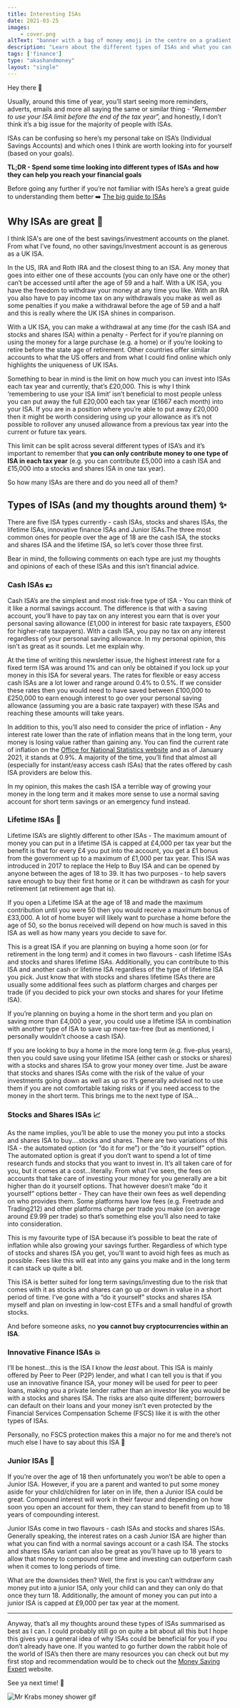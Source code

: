 ```yaml
---
title: Interesting ISAs
date: 2021-03-25
images: 
    - cover.png
altText: "banner with a bag of money emoji in the centre on a gradient green background"
description: "Learn about the different types of ISAs and what you can use each one for"
tags: ['finance']
type: "akashandmoney"
layout: "single"
---
```


Hey there 👋

Usually, around this time of year, you’ll start seeing more reminders, adverts, emails and more all saying the same or similar thing - “*Remember to use your ISA limit before the end of the tax year*”, and honestly, I don’t think it’s a big issue for the majority of people with ISAs. 

ISAs can be confusing so here’s my personal take on ISA’s (Individual Savings Accounts) and which ones I think are worth looking into for yourself (based on your goals).

**TL;DR - Spend some time looking into different types of ISAs and how they can help you reach your financial goals**

Before going any further if you’re not familiar with ISAs here’s a great guide to understanding them better ➡️ [The big guide to ISAs](https://monzo.com/blog/2018/11/14/isas-explained)

## Why ISAs are great 🙌

I think ISA's are one of the best savings/investment accounts on the planet. From what I’ve found, no other savings/investment account is as generous as a UK ISA.

In the US, IRA and Roth IRA and the closest thing to an ISA. Any money that goes into either one of these accounts (you can only have one or the other) can’t be accessed until after the age of 59 and a half. With a UK ISA, you have the freedom to withdraw your money at any time you like. With an IRA you also have to pay income tax on any withdrawals you make as well as some penalties if you make a withdrawal before the age of 59 and a half and this is really where the UK ISA shines in comparison. 

With a UK ISA, you can make a withdrawal at any time (for the cash ISA and stocks and shares ISA) within a penalty - Perfect for if you’re planning on using the money for a large purchase (e.g. a home) or if you’re looking to retire before the state age of retirement. Other countries offer similar accounts to what the US offers and from what I could find online which only highlights the uniqueness of UK ISAs.

Something to bear in mind is the limit on how much you can invest into ISAs each tax year and currently, that’s £20,000. This is why I think ‘remembering to use your ISA limit’ isn’t beneficial to most people unless you can put away the full £20,000 each tax year (£1667 each month) into your ISA. If you are in a position where you’re able to put away £20,000 then it might be worth considering using up your allowance as it’s not possible to rollover any unused allowance from a previous tax year into the current or future tax years.

This limit can be split across several different types of ISA’s and it’s important to remember that **you can only contribute money to one type of ISA in each tax year** (e.g. you can contribute £5,000 into a cash ISA and £15,000 into a stocks and shares ISA in one tax year).

So how many ISAs are there and do you need all of them? 

## Types of ISAs (and my thoughts around them) ✨

There are five ISA types currently - cash ISAs, stocks and shares ISAs, the lifetime ISAs, innovative finance ISAs and Junior ISAs.The three most common ones for people over the age of 18 are the cash ISA, the stocks and shares ISA and the lifetime ISA, so let’s cover those three first.

Bear in mind, the following comments on each type are just my thoughts and opinions of each of these ISAs and this isn’t financial advice. 

### Cash ISAs 💷

Cash ISA’s are the simplest and most risk-free type of ISA - You can think of it like a normal savings account. The difference is that with a saving account, you’ll have to pay tax on any interest you earn that is over your personal saving allowance (£1,000 in interest for basic rate taxpayers, £500 for higher-rate taxpayers). With a cash ISA, you pay no tax on any interest regardless of your personal saving allowance. In my personal opinion, this isn’t as great as it sounds. Let me explain why.

At the time of writing this newsletter issue, the highest interest rate for a fixed term ISA was around 1% and can only be obtained if you lock up your money in this ISA for several years. The rates for flexible or easy access cash ISAs are a lot lower and range around 0.4% to 0.5%. If we consider these rates then you would need to have saved between £100,000 to £250,000 to earn enough interest to go over your personal saving allowance (assuming you are a basic rate taxpayer) with these ISAs and reaching these amounts will take years. 

In addition to this, you’ll also need to consider the price of inflation - Any interest rate lower than the rate of inflation means that in the long term, your money is losing value rather than gaining any. You can find the current rate of inflation on the [Office for National Statistics website](https://www.ons.gov.uk/economy/inflationandpriceindices) and as of January 2021, it stands at 0.9%. A majority of the time, you’ll find that almost all (especially for instant/easy access cash ISAs) that the rates offered by cash ISA providers are below this.

In my opinion, this makes the cash ISA a terrible way of growing your money in the long term and it makes more sense to use a normal saving account for short term savings or an emergency fund instead. 

### Lifetime ISAs 🏡

Lifetime ISA’s are slightly different to other ISAs - The maximum amount of money you can put in a lifetime ISA is capped at £4,000 per tax year but the benefit is that for every £4 you put into the account, you get a £1 bonus from the government up to a maximum of £1,000 per tax year. This ISA was introduced in 2017 to replace the Help to Buy ISA and can be opened by anyone between the ages of 18 to 39. It has two purposes - to help savers save enough to buy their first home or it can be withdrawn as cash for your retirement (at retirement age that is). 

If you open a Lifetime ISA at the age of 18 and made the maximum contribution until you were 50 then you would receive a maximum bonus of £33,000. A lot of home buyer will likely want to purchase a home before the age of 50, so the bonus received will depend on how much is saved in this ISA as well as how many years you decide to save for. 

This is a great ISA if you are planning on buying a home soon (or for retirement in the long term) and it comes in two flavours - cash lifetime ISAs and stocks and shares lifetime ISAs. Additionally, you can contribute to this ISA and another cash or lifetime ISA regardless of the type of lifetime ISA you pick. Just know that with stocks and shares lifetime ISAs there are usually some additional fees such as platform charges and charges per trade (if you decided to pick your own stocks and shares for your lifetime ISA).

If you’re planning on buying a home in the short term and you plan on saving more than £4,000 a year, you could use a lifetime ISA in combination with another type of ISA to save up more tax-free (but as mentioned, I personally wouldn’t choose a cash ISA).

If you are looking to buy a home in the more long term (e.g. five-plus years), then you could save using your lifetime ISA (either cash or stocks or shares) with a stocks and shares ISA to grow your money over time. Just be aware that stocks and shares ISAs come with the risk of the value of your investments going down as well as up so it’s generally advised not to use them if you are not comfortable taking risks or if you need access to the money in the short term. This brings me to the next type of ISA...

### Stocks and Shares ISAs 📈

As the name implies, you’ll be able to use the money you put into a stocks and shares ISA to buy….stocks and shares. There are two variations of this ISA - the automated option (or “do it for me”) or the “do it yourself” option. The automated option is great if you don’t want to spend a lot of time research funds and stocks that you want to invest in. It’s all taken care of for you, but it comes at a cost...literally. From what I’ve seen, the fees on accounts that take care of investing your money for you generally are a bit higher than do it yourself options. That however doesn’t make “do it yourself” options better - They can have their own fees as well depending on who provides them. Some platforms have low fees (e.g. Freetrade and Trading212) and other platforms charge per trade you make (on average around £9.99 per trade) so that’s something else you’ll also need to take into consideration. 

This is my favourite type of ISA because it’s possible to beat the rate of inflation while also growing your savings further. Regardless of which type of stocks and shares ISA you get, you’ll want to avoid high fees as much as possible. Fees like this will eat into any gains you make and in the long term it can stack up quite a bit. 

This ISA is better suited for long term savings/investing due to the risk that comes with it as stocks and shares can go up or down in value in a short period of time. I’ve gone with a “do it yourself” stocks and shares ISA myself and plan on investing in low-cost ETFs and a small handful of growth stocks. 

And before someone asks, no **you cannot buy cryptocurrencies within an ISA**.

### Innovative Finance ISAs 💥

I’ll be honest...this is the ISA I know the *least* about. This ISA is mainly offered by Peer to Peer (P2P) lender, and what I can tell you is that if you use an innovative finance ISA, your money will be used for peer to peer loans, making you a private lender rather than an investor like you would be with a stocks and shares ISA. The risks are also quite different; borrowers can default on their loans and your money isn’t even protected by the Financial Services Compensation Scheme (FSCS) like it is with the other types of ISAs.

Personally, no FSCS protection makes this a major no for me and there’s not much else I have to say about this ISA 😬

### Junior ISAs 👶

If you’re over the age of 18 then unfortunately you won’t be able to open a Junior ISA. However, if you are a parent and wanted to put some money aside for your child/children for later on in life, then a Junior ISA could be great. Compound interest will work in their favour and depending on how soon you open an account for them, they can stand to benefit from up to 18 years of compounding interest. 

Junior ISAs come in two flavours - cash ISAs and stocks and shares ISAs. Generally speaking, the interest rates on a cash Junior ISA are higher than what you can find with a normal savings account or a cash ISA. The stocks and shares ISAs variant can also be great as you’ll have up to 18 years to allow that money to compound over time and investing can outperform cash when it comes to long periods of time.

What are the downsides then? Well, the first is you can’t withdraw any money put into a junior ISA, only your child can and they can only do that once they turn 18. Additionally, the amount of money you can put into a junior ISA is capped at £9,000 per tax year at the moment.

---

Anyway, that’s all my thoughts around these types of ISAs summarised as best as I can. I could probably still go on quite a bit about all this but I hope this gives you a general idea of why ISAs could be beneficial for you if you don’t already have one. If you wanted to go further down the rabbit hole of the world of ISA’s then there are many resources you can check out but my first stop and recommendation would be to check out the [Money Saving Expert](https://www.moneysavingexpert.com/) website.

See ya next time! 🦀

![Mr Krabs money shower gif](mr-krabs.gif)